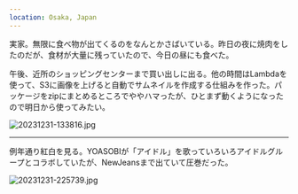 ```yaml
---
location: Osaka, Japan
---
```


実家。無限に食べ物が出てくるのをなんとかさばいている。昨日の夜に焼肉をしたのだが、食材が大量に残っていたので、今日の昼にも食べた。

午後、近所のショッピングセンターまで買い出しに出る。他の時間はLambdaを使って、S3に画像を上げると自動でサムネイルを作成する仕組みを作った。パッケージをzipにまとめるところでややハマったが、ひとまず動くようになったので明日から使ってみたい。

![20231231-133816.jpg](https://ceshmina-photos.s3.ap-northeast-1.amazonaws.com/medium/202312/20231231-133816.jpg)

---

例年通り紅白を見る。YOASOBIが「アイドル」を歌っていろいろアイドルグループとコラボしていたが、NewJeansまで出ていて圧巻だった。

![20231231-225739.jpg](https://ceshmina-photos.s3.ap-northeast-1.amazonaws.com/medium/202312/20231231-225739.jpg)
